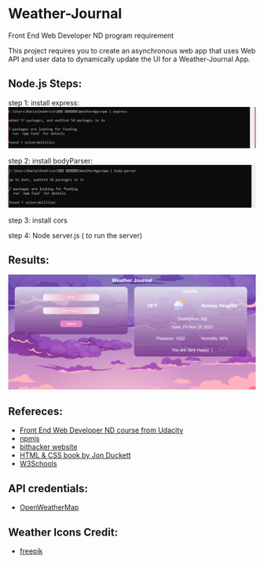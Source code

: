 # Weather-Journal
Front End Web Developer ND program requirement

This project requires you to create an asynchronous web app that uses Web API and user data to dynamically update the UI for a Weather-Journal App.

## Node.js Steps: 
step 1: install express:
![ install express](steps/express.png)

step 2: install bodyParser:
![ install bodyParser](steps/bodyparser.png)

step 3: install cors

step 4: Node server.js ( to run the server)
 
## Results:
![Results](steps/appResult.png)

## Refereces: 
- [Front End Web Developer ND course from Udacity](https://www.udacity.com/course/front-end-web-developer-nanodegree--nd001)
- [npmjs](https://www.npmjs.com/package/cors)
- [bithacker website](https://bithacker.dev/fetch-weather-openweathermap-api-javascript)
- [HTML & CSS book by Jon Duckett](https://www.htmlandcssbook.com/code-samples/)
- [W3Schools](https://www.w3schools.com/howto/howto_js_temperature_converter.asp)

## API credentials:
- [OpenWeatherMap](https://www.OpenWeatherMap.com)


## Weather Icons Credit:
- [freepik](https://www.freepik.com)

